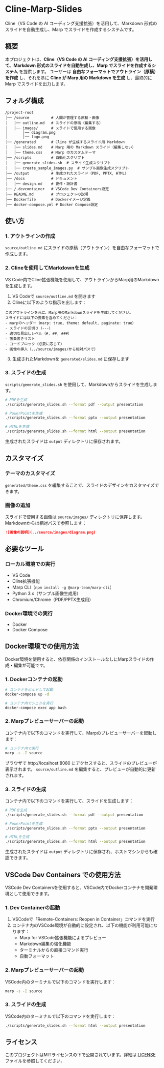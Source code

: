 # Cline-Marp-Slides

Cline（VS Code の AI コーディング支援拡張）を活用して、Markdown 形式のスライドを自動生成し、Marp でスライドを作成するシステムです。

## 概要

本プロジェクトは、**Cline（VS Code の AI コーディング支援拡張）を活用して、Markdown 形式のスライドを自動生成し、Marp でスライドを作成するシステム** を提供します。
ユーザーは **自由なフォーマットでアウトライン（原稿）を作成** し、それを基に **Cline が Marp 用の Markdown を生成** し、最終的に Marp でスライドを出力します。

## フォルダ構成

```
/project-root
│── /source          # 人間が管理する原稿・画像
│   │── outline.md   # スライドの原稿（編集する）
│   │── images/      # スライドで使用する画像
│       │── diagram.png
│       │── logo.png
│── /generated       # Cline が生成するスライド用 Markdown
│   │── slides.md    # Marp 用の Markdown スライド（編集しない）
│   │── theme.css    # Marp のカスタムテーマ
│── /scripts         # 自動化スクリプト
│   │── generate_slides.sh  # スライド生成スクリプト
│   │── create_sample_images.py  # サンプル画像生成スクリプト
│── /output          # 生成されたスライド（PDF, PPTX, HTML）
│── /docs            # ドキュメント
│   │── design.md    # 要件・設計書
│── /.devcontainer   # VSCode Dev Containers設定
│── README.md        # プロジェクトの説明
│── Dockerfile       # Dockerイメージ定義
│── docker-compose.yml # Docker Compose設定
```

## 使い方

### 1. アウトラインの作成

`source/outline.md` にスライドの原稿（アウトライン）を自由なフォーマットで作成します。

### 2. Clineを使用してMarkdownを生成

VS Code内でCline拡張機能を使用して、アウトラインからMarp用のMarkdownを生成します。

1. VS Codeで `source/outline.md` を開きます
2. Clineに以下のような指示を出します：

```
このアウトラインを元に、Marp用のMarkdownスライドを生成してください。
スライドには以下の要素を含めてください：
- marpのヘッダー（marp: true, theme: default, paginate: true）
- スライドの区切り（---）
- 適切な見出しレベル（#, ##, ###）
- 箇条書きリスト
- コードブロック（必要に応じて）
- 画像の挿入（../source/images/から相対パスで）
```

3. 生成されたMarkdownを `generated/slides.md` に保存します

### 3. スライドの生成

`scripts/generate_slides.sh` を使用して、Markdownからスライドを生成します。

```bash
# PDFを生成
./scripts/generate_slides.sh --format pdf --output presentation

# PowerPointを生成
./scripts/generate_slides.sh --format pptx --output presentation

# HTMLを生成
./scripts/generate_slides.sh --format html --output presentation
```

生成されたスライドは `output` ディレクトリに保存されます。

## カスタマイズ

### テーマのカスタマイズ

`generated/theme.css` を編集することで、スライドのデザインをカスタマイズできます。

### 画像の追加

スライドで使用する画像は `source/images/` ディレクトリに保存します。
Markdownからは相対パスで参照します：

```markdown
![画像の説明](../source/images/diagram.png)
```

## 必要なツール

### ローカル環境での実行
- VS Code
- Cline拡張機能
- Marp CLI（`npm install -g @marp-team/marp-cli`）
- Python 3.x（サンプル画像生成用）
- Chromium/Chrome（PDF/PPTX生成用）

### Docker環境での実行
- Docker
- Docker Compose

## Docker環境での使用方法

Docker環境を使用すると、依存関係のインストールなしにMarpスライドの作成・編集が可能です。

### 1. Dockerコンテナの起動

```bash
# コンテナをビルドして起動
docker-compose up -d

# コンテナ内でシェルを実行
docker-compose exec app bash
```

### 2. Marpプレビューサーバーの起動

コンテナ内で以下のコマンドを実行して、Marpのプレビューサーバーを起動します：

```bash
# コンテナ内で実行
marp -s -I source
```

ブラウザで http://localhost:8080 にアクセスすると、スライドのプレビューが表示されます。
`source/outline.md` を編集すると、プレビューが自動的に更新されます。

### 3. スライドの生成

コンテナ内で以下のコマンドを実行して、スライドを生成します：

```bash
# PDFを生成
./scripts/generate_slides.sh --format pdf --output presentation

# PowerPointを生成
./scripts/generate_slides.sh --format pptx --output presentation

# HTMLを生成
./scripts/generate_slides.sh --format html --output presentation
```

生成されたスライドは `output` ディレクトリに保存され、ホストマシンからも確認できます。

## VSCode Dev Containers での使用方法

VSCode Dev Containersを使用すると、VSCode内でDockerコンテナを開発環境として使用できます。

### 1. Dev Containerの起動

1. VSCodeで「Remote-Containers: Reopen in Container」コマンドを実行
2. コンテナ内のVSCode環境が自動的に設定され、以下の機能が利用可能になります：
   - Marp for VSCode拡張機能によるプレビュー
   - Markdown編集の強化機能
   - ターミナルからの直接コマンド実行
   - 自動フォーマット

### 2. Marpプレビューサーバーの起動

VSCode内のターミナルで以下のコマンドを実行します：

```bash
marp -s -I source
```

### 3. スライドの生成

VSCode内のターミナルで以下のコマンドを実行します：

```bash
./scripts/generate_slides.sh --format html --output presentation
```

## ライセンス

このプロジェクトはMITライセンスの下で公開されています。詳細は [LICENSE](LICENSE) ファイルを参照してください。
